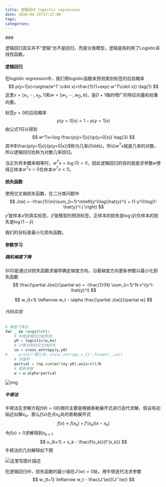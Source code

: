 ```yaml
---
title: 逻辑回归 logistic regression
date: 2020-04-15T17:27:00
tags:
categories:
---
```


﻿### 

逻辑回归其实并不“逻辑”也不是回归，而是分类模型，逻辑是指利用了Logistic非线性函数。

#### 逻辑回归

在logistic regression中，我们用logistic函数来预测类别标签的后验概率
$$
p(y=1|x)=\sigma(w^T \cdot x)=\frac{1}{1+exp(-w^T\cdot x)} \tag{1}
$$
这里$x=[x_1,\cdots,x_D,1]$和$w=[w_1,\cdots,w_D,b]$，是$D+1$维的增广的特征向量和权重向量。

标签$y=0$的后验概率
$$
p(y=0|x)=1-p(y=1|x) \tag{2}
$$
由公式1可以得到
$$
w^Tx=\log \frac{p(y=1|x)}{p(y=0|x)} \tag{3}
$$
其中$\frac{p(y=1|x)}{p(y=0|x)}$称为几率(Odds)，所以$w^Tx$就是几率的对数，所以逻辑回归也称为对数几率回归。

当正负样本概率相等时，$w^Tx=\log(1)=0$，因此逻辑回归的目的就是求参数$w$使得正样本$w^Tx>0$负样本$w^Tx<0$。



#### 损失函数

使用交叉熵损失函数，在二分类问题中
$$
J(w) = -\frac{1}{m}\sum_{i=1}^m\left(y^i\log(\hat{y}^i) + (1-y^i)\log(1-\hat{y}^i ) \right)
$$
$y^i$是样本$x^i$的真实标签，$\hat{y}^i$是模型的预测标签，正样本的损失是$\log(\hat{y})$负样本的损失是$\log(1-\hat{y})$

我们的目标是最小化损失函数。

#### 参数学习

##### 随机梯度下降

SGD是通过对损失函数求偏导确定梯度方向，沿着梯度方向更新参数以最小化损失函数
$$
\frac{\partial J(w)}{\partial w} = -\frac{1}{N} \sum_{i=1}^N x^i(y^i-\hat{y}^i)
$$

$$
w_{t+1} \leftarrow w_t - \alpha \frac{\partial J(w)}{\partial w}
$$

###### 代码实现

```python
# 梯度下降法
for _ in range(500):
    # 利用逻辑回归做预测
    y0 = logistic(w,ex)
    # 计算当前的交叉熵损失
    ce = cross_entropy(y,y0)
#     print("第{}轮，cross_entropy = {}".format(_,ce))
    # 求偏导    
    partial = (np.sum(ex*(ey-y0),axis=0))/N
    # 更新参数
    w = w-alpha*partial
```

![img](https://img2020.cnblogs.com/blog/1205530/202004/1205530-20200415172535236-2047943914.png)



##### 牛顿法

牛顿法在求解方程$f(\theta)=0$的根时主要是根据泰勒展开式进行迭代求解，假设有初始近似解$x_k$，那么$f(x)$在点$x_k$处的泰勒展开式
$$
f(x)\approx f(x_k)+f'(x_k)(x-x_k)
$$
令$f(x)=0$求解得到$x_{k+1}$
$$
x_{k+1} = x_k - \frac{f(x_k)}{f'(x_k)}
$$
牛顿法的几何解释如下图

![这里写图片描述](https://img2020.cnblogs.com/blog/1205530/202004/1205530-20200415172534775-761681118.png)

在逻辑回归中，损失函数的最小值在$J'(w)=0$处。用牛顿迭代法求参数
$$
w_{t+1} \leftarrow w_t - \frac{J'(w)}{J''(w)}
$$

    